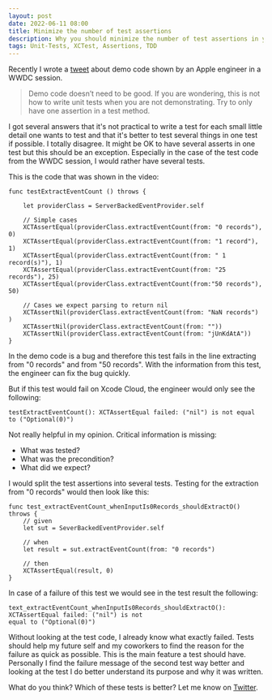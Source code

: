 ```yaml
---
layout: post
date: 2022-06-11 08:00
title: Minimize the number of test assertions
description: Why you should minimize the number of test assertions in your Unit Tests.
tags: Unit-Tests, XCTest, Assertions, TDD
---
```


Recently I wrote a [tweet](https://twitter.com/dasdom/status/1534208496018894849) about demo code shown by an Apple engineer in a WWDC session.

> Demo code doesn’t need to be good. If you are wondering, this is not how to write unit tests when you are not demonstrating. Try to only have one assertion in a test method.

I got several answers that it's not practical to write a test for each small little detail one wants
to test and that it's better to test several things in one test if possible.
I totally disagree.
It might be OK to have several asserts in one test but this should be an exception.
Especially in the case of the test code from the WWDC session, I would rather have several tests.

This is the code that was shown in the video:

```
func testExtractEventCount () throws {
    
    let providerClass = ServerBackedEventProvider.self 

    // Simple cases
    XCTAssertEqual(providerClass.extractEventCount(from: "0 records"), 0)
    XCTAssertEqual(providerClass.extractEventCount(from: "1 record"), 1)
    XCTAssertEqual(providerClass.extractEventCount(from: " 1 record(s)"), 1)
    XCTAssertEqual(providerClass.extractEventCount(from: "25 records"), 25)
    XCTAssertEqual(providerClass.extractEventCount(from:"50 records"), 50)
    
    // Cases we expect parsing to return nil
    XCTAssertNil(providerClass.extractEventCount(from: "NaN records") )
    XCTAssertNil(providerClass.extractEventCount(from: ""))
    XCTAssertNil(providerClass.extractEventCount(from: "jUnKdAtA"))
}
```

In the demo code is a bug and therefore this test fails in the line extracting from "0 records" and
from "50 records".
With the information from this test, the engineer can fix the bug quickly.

But if this test would fail on Xcode Cloud, the engineer would only see the following:

```
testExtractEventCount(): XCTAssertEqual failed: ("nil") is not equal to ("Optional(0)")
```

Not really helpful in my opinion.
Critical information is missing:

- What was tested?
- What was the precondition?
- What did we expect?

I would split the test assertions into several tests.
Testing for the extraction from "0 records" would then look like this:

```
func test_extractEventCount_whenInputIs0Records_shouldExtractO() throws {
    // given
    let sut = SeverBackedEventProvider.self

    // when
    let result = sut.extractEventCount(from: "0 records")

    // then
    XCTAssertEqual(result, 0)
}
```

In case of a failure of this test we would see in the test result the following:

```
text_extractEventCount_whenInputIs0Records_shouldExtractO(): XCTAssertEqual failed: ("nil") is not
equal to ("Optional(0)")
```

Without looking at the test code, I already know what exactly failed.
Tests should help my future self and my coworkers to find the reason for the failure as quick as
possible.
This is the main feature a test should have.
Personally I find the failure message of the second test way better and looking at the test I do
better understand its purpose and why it was written.

What do you think?
Which of these tests is better?
Let me know on [Twitter](https://twitter.com/dasdom).
